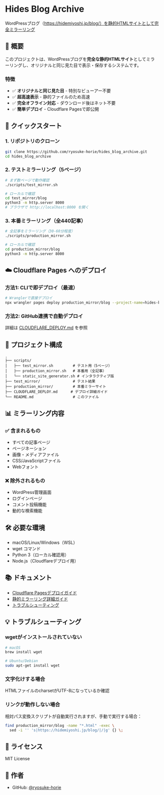 # Hides Blog Archive

WordPressブログ（https://hidemiyoshi.jp/blog/）を静的HTMLサイトとして完全ミラーリング

## 📌 概要

このプロジェクトは、WordPressブログを**完全な静的HTMLサイト**としてミラーリングし、オリジナルと同じ見た目で表示・保存するシステムです。

### 特徴
- ✅ **オリジナルと同じ見た目** - 特別なビューアー不要
- ✅ **超高速表示** - 静的ファイルのため高速
- ✅ **完全オフライン対応** - ダウンロード後はネット不要
- ✅ **簡単デプロイ** - Cloudflare Pagesで即公開

## 🚀 クイックスタート

### 1. リポジトリのクローン
```bash
git clone https://github.com/ryosuke-horie/hides_blog_archive.git
cd hides_blog_archive
```

### 2. テストミラーリング（5ページ）
```bash
# まず数ページで動作確認
./scripts/test_mirror.sh

# ローカルで確認
cd test_mirror/blog
python3 -m http.server 8000
# ブラウザで http://localhost:8000 を開く
```

### 3. 本番ミラーリング（全440記事）
```bash
# 全記事をミラーリング（30-60分程度）
./scripts/production_mirror.sh

# ローカルで確認
cd production_mirror/blog
python3 -m http.server 8000
```

## ☁️ Cloudflare Pages へのデプロイ

### 方法1: CLIで即デプロイ（最速）
```bash
# Wranglerで直接デプロイ
npx wrangler pages deploy production_mirror/blog --project-name=hides-blog
```

### 方法2: GitHub連携で自動デプロイ
詳細は [CLOUDFLARE_DEPLOY.md](CLOUDFLARE_DEPLOY.md) を参照

## 📁 プロジェクト構成

```
.
├── scripts/
│   ├── test_mirror.sh         # テスト用（5ページ）
│   ├── production_mirror.sh   # 本番用（全記事）
│   └── static_site_generator.sh # インタラクティブ版
├── test_mirror/               # テスト結果
├── production_mirror/         # 本番ミラーサイト
├── CLOUDFLARE_DEPLOY.md      # デプロイ詳細ガイド
└── README.md                  # このファイル
```

## 📊 ミラーリング内容

### ✅ 含まれるもの
- すべての記事ページ
- ページネーション
- 画像・メディアファイル  
- CSS/JavaScriptファイル
- Webフォント

### ❌ 除外されるもの
- WordPress管理画面
- ログインページ
- コメント投稿機能
- 動的な検索機能

## 🛠️ 必要な環境

- macOS/Linux/Windows（WSL）
- wget コマンド
- Python 3（ローカル確認用）
- Node.js（Cloudflareデプロイ用）

## 📚 ドキュメント

- [Cloudflare Pagesデプロイガイド](CLOUDFLARE_DEPLOY.md)
- [静的ミラーリング詳細ガイド](docs/static_mirror_guide.md)
- [トラブルシューティング](docs/troubleshooting.md)

## 💡 トラブルシューティング

### wgetがインストールされていない
```bash
# macOS
brew install wget

# Ubuntu/Debian
sudo apt-get install wget
```

### 文字化けする場合
HTMLファイルのcharsetがUTF-8になっているか確認

### リンクが動作しない場合
相対パス変換スクリプトが自動実行されますが、手動で実行する場合：
```bash
find production_mirror/blog -name "*.html" -exec \
  sed -i '' 's|https://hidemiyoshi.jp/blog/|/|g' {} \;
```

## 📝 ライセンス

MIT License

## 👤 作者

- GitHub: [@ryosuke-horie](https://github.com/ryosuke-horie)